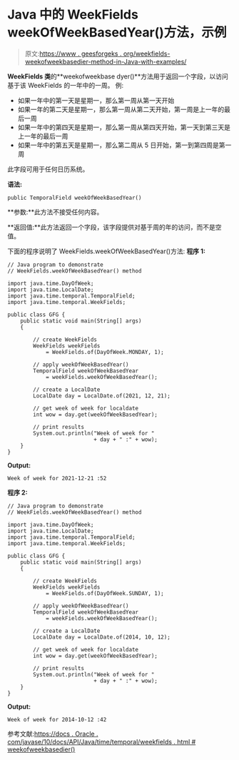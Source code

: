 # Java 中的 WeekFields weekOfWeekBasedYear()方法，示例

> 原文:[https://www . geesforgeks . org/weekfields-weekofweekbasedier-method-in-Java-with-examples/](https://www.geeksforgeeks.org/weekfields-weekofweekbasedyear-method-in-java-with-examples/)

**WeekFields 类**的**weekofweekbase dyer()**方法用于返回一个字段，以访问基于该 WeekFields 的一年中的一周。
例:

*   如果一年中的第一天是星期一，那么第一周从第一天开始
*   如果一年的第二天是星期一，那么第一周从第二天开始，第一周是上一年的最后一周
*   如果一年中的第四天是星期一，那么第一周从第四天开始，第一天到第三天是上一年的最后一周
*   如果一年中的第五天是星期一，那么第二周从 5 日开始，第一到第四周是第一周

此字段可用于任何日历系统。

**语法:**

```
public TemporalField weekOfWeekBasedYear()

```

**参数:**此方法不接受任何内容。

**返回值:**此方法返回一个字段，该字段提供对基于周的年的访问，而不是空值。

下面的程序说明了 WeekFields.weekOfWeekBasedYear()方法:
**程序 1:**

```
// Java program to demonstrate
// WeekFields.weekOfWeekBasedYear() method

import java.time.DayOfWeek;
import java.time.LocalDate;
import java.time.temporal.TemporalField;
import java.time.temporal.WeekFields;

public class GFG {
    public static void main(String[] args)
    {

        // create WeekFields
        WeekFields weekFields
            = WeekFields.of(DayOfWeek.MONDAY, 1);

        // apply weekOfWeekBasedYear()
        TemporalField weekOfWeekBasedYear
            = weekFields.weekOfWeekBasedYear();

        // create a LocalDate
        LocalDate day = LocalDate.of(2021, 12, 21);

        // get week of week for localdate
        int wow = day.get(weekOfWeekBasedYear);

        // print results
        System.out.println("Week of week for "
                           + day + " :" + wow);
    }
}
```

**Output:**

```
Week of week for 2021-12-21 :52

```

**程序 2:**

```
// Java program to demonstrate
// WeekFields.weekOfWeekBasedYear() method

import java.time.DayOfWeek;
import java.time.LocalDate;
import java.time.temporal.TemporalField;
import java.time.temporal.WeekFields;

public class GFG {
    public static void main(String[] args)
    {

        // create WeekFields
        WeekFields weekFields
            = WeekFields.of(DayOfWeek.SUNDAY, 1);

        // apply weekOfWeekBasedYear()
        TemporalField weekOfWeekBasedYear
            = weekFields.weekOfWeekBasedYear();

        // create a LocalDate
        LocalDate day = LocalDate.of(2014, 10, 12);

        // get week of week for localdate
        int wow = day.get(weekOfWeekBasedYear);

        // print results
        System.out.println("Week of week for "
                           + day + " :" + wow);
    }
}
```

**Output:**

```
Week of week for 2014-10-12 :42

```

参考文献:[https://docs . Oracle . com/javase/10/docs/API/Java/time/temporal/weekfields . html # weekofweekbasedier()](https://docs.oracle.com/javase/10/docs/api/java/time/temporal/WeekFields.html#weekOfWeekBasedYear())